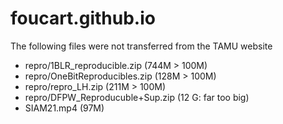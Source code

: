 # foucart.github.io

The following files were not transferred from the TAMU website 
- repro/1BLR_reproducible.zip (744M > 100M)
- repro/OneBitReproducibles.zip (128M > 100M)
- repro/repro_LH.zip (211M > 100M)
- repro/DFPW_Reproducuble+Sup.zip (12 G: far too big)
- SIAM21.mp4 (97M)
